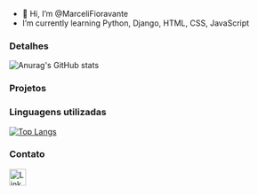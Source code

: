 - 👋 Hi, I’m @MarceliFioravante
- I’m currently learning Python, Django, HTML, CSS, JavaScript

### Detalhes

![Anurag's GitHub stats](https://github-readme-stats.vercel.app/api?username=MarceliFioravante&show_icons=true)

### Projetos

### Linguagens utilizadas
[![Top Langs](https://github-readme-stats.vercel.app/api/top-langs/?username=MarceliFioravante&layout=compact)](https://github.com/anuraghazra/github-readme-stats)

### Contato

[<img src="https://camo.githubusercontent.com/a80d00f23720d0bc9f55481cfcd77ab79e141606829cf16ec43f8cacc7741e46/68747470733a2f2f696d672e736869656c64732e696f2f62616467652f4c696e6b6564496e2d3030373742353f7374796c653d666f722d7468652d6261646765266c6f676f3d6c696e6b6564696e266c6f676f436f6c6f723d7768697465" alt="Linkedin" height="30">](www.linkedin.com/in/marceli-borges-fioravante)

<!-- www.linkedin.com/in/marceli-borges-fioravante -->
<!---
MarceliFioravante/MarceliFioravante is a ✨ special ✨ repository because its `README.md` (this file) appears on your GitHub profile.
You can click the Preview link to take a look at your changes.
--->
